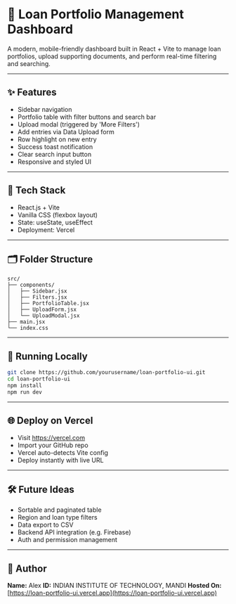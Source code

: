 # 🏡 Loan Portfolio Management Dashboard

A modern, mobile-friendly dashboard built in React + Vite to manage loan portfolios, upload supporting documents, and perform real-time filtering and searching.

---

## ✨ Features

- Sidebar navigation
- Portfolio table with filter buttons and search bar
- Upload modal (triggered by 'More Filters')
- Add entries via Data Upload form
- Row highlight on new entry
- Success toast notification
- Clear search input button
- Responsive and styled UI

---

## 🧰 Tech Stack

- React.js + Vite
- Vanilla CSS (flexbox layout)
- State: useState, useEffect
- Deployment: Vercel

---

## 🗂 Folder Structure

```
src/
├── components/
│   ├── Sidebar.jsx
│   ├── Filters.jsx
│   ├── PortfolioTable.jsx
│   ├── UploadForm.jsx
│   └── UploadModal.jsx
├── main.jsx
└── index.css
```

---

## 🚀 Running Locally

```bash
git clone https://github.com/yourusername/loan-portfolio-ui.git
cd loan-portfolio-ui
npm install
npm run dev
```

---

## 🌐 Deploy on Vercel

- Visit https://vercel.com
- Import your GitHub repo
- Vercel auto-detects Vite config
- Deploy instantly with live URL

---

## 🛠 Future Ideas

- Sortable and paginated table
- Region and loan type filters
- Data export to CSV
- Backend API integration (e.g. Firebase)
- Auth and permission management

---

## 👤 Author

**Name:** Alex 
**ID:** INDIAN INSTITUTE OF TECHNOLOGY, MANDI
**Hosted On:** [https://loan-portfolio-ui.vercel.app](https://loan-portfolio-ui.vercel.app)
